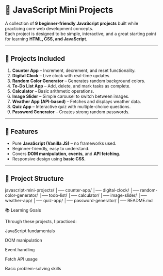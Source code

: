 # 🎯 JavaScript Mini Projects

A collection of **9 beginner-friendly JavaScript projects** built while practicing core web development concepts.  
Each project is designed to be simple, interactive, and a great starting point for learning **HTML, CSS, and JavaScript**.

---

## 📌 Projects Included
1. **Counter App** – Increment, decrement, and reset functionality.  
2. **Digital Clock** – Live clock with real-time updates.  
3. **Random Color Generator** – Generates random background colors.  
4. **To-Do List App** – Add, delete, and mark tasks as complete.  
5. **Calculator** – Basic arithmetic operations.  
6. **Image Slider** – Simple carousel to switch between images.  
7. **Weather App (API-based)** – Fetches and displays weather data.  
8. **Quiz App** – Interactive quiz with multiple-choice questions.  
9. **Password Generator** – Creates strong random passwords.

---

## 🚀 Features
- Pure **JavaScript (Vanilla JS)** – no frameworks used.  
- Beginner-friendly, easy to understand.  
- Covers **DOM manipulation**, **events**, and **API fetching**.  
- Responsive design using **basic CSS**.  

---

## 📂 Project Structure
javascript-mini-projects/
│── counter-app/
│── digital-clock/
│── random-color-generator/
│── todo-list/
│── calculator/
│── image-slider/
│── weather-app/
│── quiz-app/
│── password-generator/
│── README.md

📚 Learning Goals

Through these projects, I practiced:

JavaScript fundamentals

DOM manipulation

Event handling

Fetch API usage

Basic problem-solving skills
